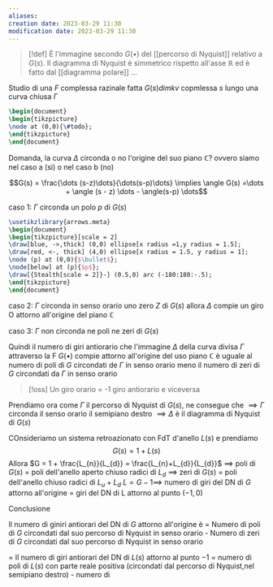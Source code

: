 ```yaml
---
aliases: 
creation date: 2023-03-29 11:30
modification date: 2023-03-29 11:30
---
```


> [!def]
> È l'immagine secondo $G(\bullet)$ del [[percorso di Nyquist]] relativo a $G(s)$.
> Il diagramma di Nyquist è simmetrico rispetto all'asse $\mathbb{R}$ ed è fatto dal [[diagramma polare]] ...



Studio di una $F$ complessa razinale fatta $G(s) di mkv$ copmlessa $s$ lungo una curva chiusa $\Gamma$
```tikz
\begin{document}
\begin{tikzpicture}
\node at (0,0){\#todo};
\end{tikzpicture}
\end{document}
```
Domanda, la curva $\Delta$ circonda o no l'origine del suo piano $\mathbb{C}$? ovvero siamo nel caso a (si) o nel caso b (no)

$$G(s) = \frac{\dots (s-z)\dots}{\dots(s-p)\dots} \implies \angle G(s) =\dots + \angle (s - z) \dots - \angle(s-p) \dots$$

caso 1: $\Gamma$ circonda un polo $p$ di $G(s)$

```tikz
\usetikzlibrary{arrows.meta}
\begin{document}
\begin{tikzpicture}[scale = 2]
\draw[blue, ->,thick] (0,0) ellipse[x radius =1,y radius = 1.5];
\draw[red, <-, thick] (4,0) ellipse[x radius = 1.5, y radius = 1];
\node (p) at (0,0){$\bullet$};
\node[below] at (p){$p$};
\draw[{Stealth[scale = 2]}-] (0.5,0) arc (-180:180:-.5); 
\end{tikzpicture}
\end{document}
```
caso 2: $\Gamma$ circonda in senso orario uno zero $Z$ di $G(s)$ allora $\Delta$ compie un giro O attorno all'origine del piano $\mathbb{C}$

caso 3: $\Gamma$ non circonda ne poli ne zeri di $G(s)$

Quindi il numero di giri antiorario che l'immagine $\Delta$ della curva divisa $\Gamma$ attraverso la F $G(\bullet)$
compie attorno all'origine del uso piano $\mathbb{C}$ è uguale al numero di poli di $G$ circondati de $\Gamma$ in senso orario meno il numero di zeri di $G$ circondati da $\Gamma$ in senso orario


>[!oss]
>Un giro orario = -1 giro antiorario e viceversa


Prendiamo ora come $\Gamma$ il percorso di Nyquist di $G(s)$, ne consegue che
$\implies\Gamma$ circonda il senso orario il semipiano destro
$\implies \Delta$ è il diagramma di Nyquist di $G(s)$

COnsideriamo un sistema retroazionato con FdT d'anello $L(s)$ e prendiamo
$$
G(s) = 1 + L(s)
$$
Allora $G = 1 + \frac{L_{n}}{L_{d}} = \frac{L_{n}+L_{d}}{L_{d}}$
$\implies$ poli di $G(s)$ = poli dell'anello aperto chiuso radici di $L_d$
$\implies$ zeri di $G(s)$ = poli dell'anello chiuso radici di $L_u + L_d$
$L = G - 1\implies$ numero di giri del DN di $G$ attorno all'origine = giri del DN di L attorno al punto $(-1,0)$

Conclusione

Il numero di giniri antiorari del DN di $G$ attorno all'origine è
= Numero di poli di $G$ circondati dal suo percorso di Nyquist in senso orario - Numero di zeri di $G$ circondati dal suo percorso di Nyquist in senso orario



= Il numero di giri antiorari del DN di $L(s)$ attorno al punto $-1$
= numero di poli di $L(s)$ con parte reale positiva (circondati dal percorso di Nyquist,nel semipiano destro) - numero di 